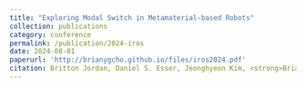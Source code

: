 ```yaml
---
title: "Exploring Modal Switch in Metamaterial-based Robots"
collection: publications
category: conference
permalink: /publication/2024-iros
date: 2024-08-01
paperurl: 'http://brianygcho.github.io/files/iros2024.pdf'
citation: Britton Jordan, Daniel S. Esser, Jeonghyeon Kim, <strong>Brian Y. Cho</strong>, Robert J. Webster III, and Alan Kuntz.  &quot;Exploring Modal Switch in Metamaterial-based Robots.&quot; <i>IEEE International Conference on Intelligent Robots and Systems</i> (IROS 2024).
---
```


